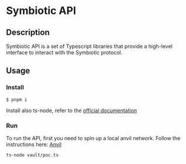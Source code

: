 # Symbiotic API

## Description

Symbiotic API is a set of Typescript libraries that provide a high-level interface to interact with the Symbiotic protocol.

## Usage

### Install

```shell
$ pnpm i
```

Install also ts-node, refer to the [official documentation](https://www.npmjs.com/package/ts-node#installation)

### Run

To run the API, first you need to spin up a local anvil network. Follow the instructions here: [Anvil](../README.md)

```shell
ts-node vault/poc.ts
```
